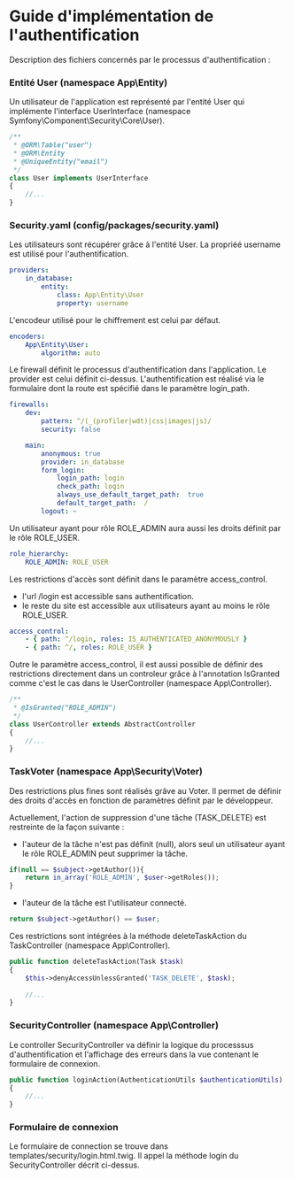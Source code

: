 Guide d'implémentation de l'authentification
==========

Description des fichiers concernés par le processus d'authentification :

### Entité User (namespace App\Entity)

Un utilisateur de l'application est représenté par l'entité User qui implémente l'interface UserInterface (namespace Symfony\Component\Security\Core\User).
```php
/**
 * @ORM\Table("user")
 * @ORM\Entity
 * @UniqueEntity("email")
 */
class User implements UserInterface
{
    //...
}
```
### Security.yaml (config/packages/security.yaml)

Les utilisateurs sont récupérer grâce à l'entité User. La propriéé username est utilisé pour l'authentification.
```yaml
providers:
    in_database:
        entity:
            class: App\Entity\User
            property: username
```
L'encodeur utilisé pour le chiffrement est celui par défaut.
```yaml
encoders:
    App\Entity\User:
        algorithm: auto
```
Le firewall définit le processus d'authentification dans l'application.
Le provider est celui définit ci-dessus. L'authentification est réalisé via le formulaire dont la route est spécifié dans le paramètre login_path.
```yaml
firewalls:
    dev:
        pattern: ^/(_(profiler|wdt)|css|images|js)/
        security: false

    main:
        anonymous: true
        provider: in_database
        form_login:
            login_path: login
            check_path: login
            always_use_default_target_path:  true
            default_target_path:  /
        logout: ~
```
Un utilisateur ayant pour rôle ROLE_ADMIN aura aussi les droits définit par le rôle ROLE_USER.
```yaml
role_hierarchy:
    ROLE_ADMIN: ROLE_USER
```
Les restrictions d'accès sont définit dans le paramètre access_control.
- l'url /login est accessible sans authentification.
- le reste du site est accessible aux utilisateurs ayant au moins le rôle ROLE_USER.

```yaml
access_control:
    - { path: ^/login, roles: IS_AUTHENTICATED_ANONYMOUSLY }
    - { path: ^/, roles: ROLE_USER }
```
Outre le paramètre access_control, il est aussi possible de définir des restrictions directement dans un controleur grâce à l'annotation IsGranted comme c'est le cas dans le UserController (namespace App\Controller).
```php
/**
 * @IsGranted("ROLE_ADMIN")
 */
class UserController extends AbstractController
{
    //...
}
```
### TaskVoter (namespace App\Security\Voter)

Des restrictions plus fines sont réalisés grâve au Voter. Il permet de définir des droits d'accès en fonction de paramètres définit par le développeur.

Actuellement, l'action de suppression d'une tâche (TASK_DELETE) est restreinte de la façon suivante :
- l'auteur de la tâche n'est pas définit (null), alors seul un utilisateur ayant le rôle ROLE_ADMIN peut supprimer la tâche.
```php
if(null == $subject->getAuthor()){
    return in_array('ROLE_ADMIN', $user->getRoles());
}
```
- l'auteur de la tâche est l'utilisateur connecté.
```php
return $subject->getAuthor() == $user;
```
Ces restrictions sont intégrées à la méthode deleteTaskAction du TaskController (namespace App\Controller).
```php
public function deleteTaskAction(Task $task)
{
    $this->denyAccessUnlessGranted('TASK_DELETE', $task);
    
    //...
}
```
### SecurityController (namespace App\Controller)
Le controller SecurityController va définir la logique du processsus d'authentification et l'affichage des erreurs dans la vue contenant le formulaire de connexion.
```php
public function loginAction(AuthenticationUtils $authenticationUtils)
{
    //...
}
```
### Formulaire de connexion

Le formulaire de connection se trouve dans templates/security/login.html.twig. Il appel la méthode login du SecurityController décrit ci-dessus.